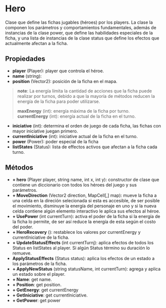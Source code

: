 # Hero

Clase que define las fichas jugables (héroes) por los players. La clase la componen los parámetros y comportamientos fundamentales, además de instancias de la clase power, que define las habilidades especiales de la ficha, y una lista de instancias de la clase status que define los efectos que actualmente afectan a la ficha.

## Propiedades

- **player** (Player): player que controla el héroe.
- **name** (string):
- **position** (Vector2): posición de la ficha en el mapa.

>**note**: La energía límita la cantidad de acciones que la ficha puede realizar por turnos, debido a que la mayoría de métodos reducen la energía de la ficha para poder utilizarse.
>
>**maxEnergy** (int): energía máxima de la ficha por turno.
>**currentEnergy** (int): energía actual de la ficha en el turno.

- **iniciative** (int): determina el orden de juego de cada ficha, las fichas con mayor iniciative juegan primero.
- **currentIniciative** (int): iniciative actual de la ficha en el turno.
- **power** (Power): poder especial de la ficha
- **listStates** (Status): lista de effectos activos que afectan a la ficha cada turno.

## Métodos

- **+ hero** (Player player, string name, int x, int y): constructor de clase que contiene un diccionario con todos los héroes del juego y sus parámetros.
- **+ MoveDirection** (Vector2  direction, MapCell[,] map): mueve la ficha a una celda en la direción selecionada si esta es accesible, de ser posible el movimiento, disminuye la energía del personaje en uno y si la nueva celda contiene algún elemento interactivo le aplica sus efectos al héroe.
- **+ UsePower** (int currentTurn): activa el poder de la ficha si la energía de la ficha lo permite, de ser así reduce la energía de esta según el costo del poder.
- **+ HeroRecovery** (): restablece los valores por currentEnergy y currentIniciative de la ficha.
- **+ UpdateStatusEffects** (int currentTurnj): aplica efectos de todos los Status en listStates al player. Si algún Status término su duración lo remueve.
- **ApplyStatusEffects** (Status status): aplica los efectos de un estado a los parámetros de la ficha.
- **+ ApplyNewStatus** (string statusName, int currentTurn): agrega y aplica un estado sobre el player.
- **+ Name**: get name.
- **+ Position**: get position.
- **+ GetEnergy**: get currentEnergy
- **+ GetIniciative**: get currentIniciative.
- **+ GetPower**: get power
